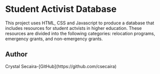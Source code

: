 <h1> Student Activist Database </h1>

This project uses HTML, CSS and Javascript to produce a database that includes resources for student actvists in higher education. These resources are divided into the following categories: relocation programs, emergency grants, and non-emergency grants. 

<h2> Author </h2>
Crystal Secaira-[GitHub](https://github.com/csecaira)

